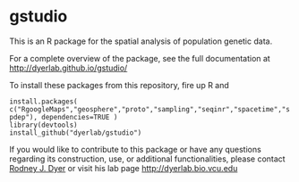 gstudio
=======

This is an R package for the spatial analysis of population genetic data.  

For a complete overview of the package, see the full documentation at http://dyerlab.github.io/gstudio/

To install these packages from this repository, fire up R and 

`install.packages( c("RgoogleMaps","geosphere","proto","sampling","seqinr","spacetime","spdep"), dependencies=TRUE )`  
`library(devtools)`  
`install_github("dyerlab/gstudio")`

If you would like to contribute to this package or have any questions regarding its construction, use, or additional functionalities, please contact [Rodney J. Dyer](mailto:rjdyer@vcu.edu) or visit his lab page http://dyerlab.bio.vcu.edu 


